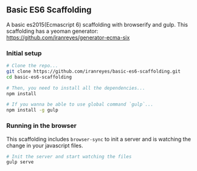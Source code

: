 ## Basic ES6 Scaffolding

A basic es2015(Ecmascript 6) scaffolding with browserify and gulp. This scaffolding has a yeoman generator: https://github.com/iranreyes/generator-ecma-six

### Initial setup

```bash
# Clone the repo...
git clone https://github.com/iranreyes/basic-es6-scaffolding.git
cd basic-es6-scaffolding

# Then, you need to install all the dependencies...
npm install

# If you wanna be able to use global command `gulp`...
npm install -g gulp
```

### Running in the browser

This scaffolding includes `browser-sync` to init a server and is watching the change in your javascript files.

```bash
# Init the server and start watching the files
gulp serve
```